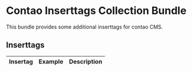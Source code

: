 # Contao Inserttags Collection Bundle

This bundle provides some additional inserttags for contao CMS.

## Inserttags

Insertag | Example | Description
---------|---------|-------------
